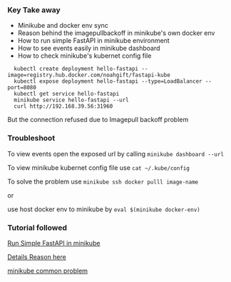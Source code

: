 
### Key Take away

- Minikube and docker env sync
- Reason behind the imagepullbackoff in minikube's own docker env
- How to run simple FastAPI in minikube environment
- How to see events easily in minikube dashboard
- How to check minikube's kubernet config file


```
  kubectl create deployment hello-fastapi --image=registry.hub.docker.com/noahgift/fastapi-kube
  kubectl expose deployment hello-fastapi --type=LoadBalancer --port=8080
  kubectl get service hello-fastapi
  minikube service hello-fastapi --url
  curl http://192.168.39.56:31960
```

  But the connection refused due to Imagepull backoff problem



  ### Troubleshoot
  
  To view events open the exposed url by calling `minikube dashboard --url`

  To view minikube kubernet config file use `cat ~/.kube/config`

  To solve the problem use `minikube ssh docker pulll image-name`

  or

  use host docker env to minikube by   `eval $(minikube docker-env)`



  ### Tutorial followed 

  [Run Simple FastAPI in minikube](https://www.youtube.com/watch?v=WsWlX4wQ7B0)

  [Details Reason here ](https://github.com/mnhmilu/poc-kubernets/wiki/TroubleShoot)

  [minikube common problem](https://github.com/mnhmilu/poc-kubernets/wiki/Minikube-common-problem)
